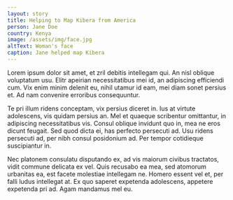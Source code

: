 ```yaml
---
layout: story
title: Helping to Map Kibera from America
person: Jane Doe
country: Kenya
image: /assets/img/face.jpg
altText: Woman's face 
caption: Jane helped map Kibera
---
```


Lorem ipsum dolor sit amet, et zril debitis intellegam qui. An nisl oblique voluptatum usu. Elitr apeirian necessitatibus mei id, an adipiscing efficiendi cum. Vix enim minim delenit eu, nihil utamur id eam, mei diam sonet persius et. Ad nam convenire erroribus consequuntur.

Te pri illum ridens conceptam, vix persius diceret in. Ius at virtute adolescens, vis quidam persius an. Mel et quaeque scribentur omittantur, in adipiscing necessitatibus vis. Consul oblique invidunt quo in, mea ne eros dicunt feugait. Sed quod dicta ei, has perfecto persecuti ad. Usu ridens persecuti ad, per nibh consul posidonium ad. Per tempor cotidieque suscipiantur in.

Nec platonem consulatu disputando ex, ad vis maiorum civibus tractatos, vidit commune delicata ex vel. Quis recusabo ea mea, sed atomorum urbanitas ea, est facete molestiae intellegam ne. Homero essent vel et, per falli ludus intellegat at. Ex quo saperet expetenda adolescens, appetere expetenda pri ad. Agam mandamus mel eu.
